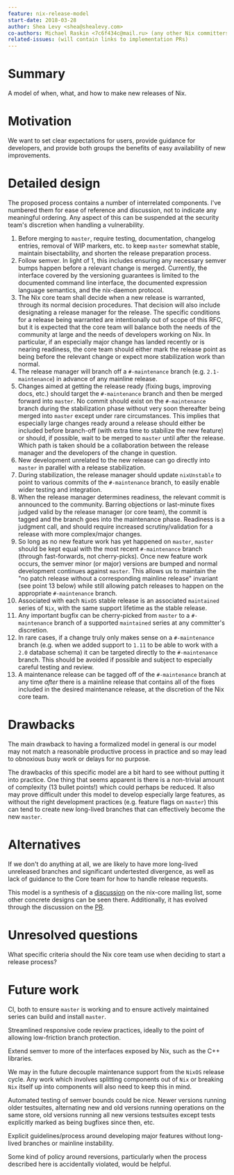 ```yaml
---
feature: nix-release-model
start-date: 2018-03-28
author: Shea Levy <shea@shealevy.com>
co-authors: Michael Raskin <7c6f434c@mail.ru> (any other Nix committers on-board?)
related-issues: (will contain links to implementation PRs)
---
```


# Summary
[summary]: #summary

A model of when, what, and how to make new releases of Nix.

# Motivation
[motivation]: #motivation

We want to set clear expectations for users, provide guidance for
developers, and provide both groups the benefits of easy availability
of new improvements.

# Detailed design
[design]: #detailed-design

The proposed process contains a number of interrelated components.
I've numbered them for ease of reference and discussion, not to
indicate any meaningful ordering. Any aspect of this can be suspended
at the security team's discretion when handling a vulnerability.

1. Before merging to `master`, require testing, documentation,
   changelog entries, removal of WIP markers, etc. to keep `master`
   somewhat stable, maintain bisectability, and shorten the release
   preparation process.
2. Follow semver. In light of 1, this includes ensuring any necessary
   semver bumps happen before a relevant change is merged. Currently,
   the interface covered by the versioning guarantees is limited to
   the documented command line interface, the documented expression
   language semantics, and the nix-daemon protocol.
3. The Nix core team shall decide when a new release is warranted,
   through its normal decision procedures. That decision will also
   include designating a release manager for the release. The specific
   conditions for a release being warranted are intentionally out of
   scope of this RFC, but it is expected that the core team will
   balance both the needs of the community at large and the needs of
   developers working on Nix. In particular, if an especially major
   change has landed recently or is nearing readiness, the core team
   should either mark the release point as being before the relevant
   change or expect more stabilization work than normal.
4. The release manager will branch off a `#-maintenance` branch
   (e.g. `2.1-maintenance`) in advance of any mainline release.
5. Changes aimed at getting the release ready (fixing bugs, improving
   docs, etc.) should target the `#-maintenance` branch and then
   be merged forward into `master`. No commit should exist on the
   `#-maintenance` branch during the stabilization phase without very
   soon thereafter being merged into `master` except under rare
   circumstances. This implies that especially large changes ready
   around a release should either be included before branch-off (with
   extra time to stabilize the new feature) or should, if possible,
   wait to be merged to `master` until after the release. Which path
   is taken should be a collaboration between the release manager and
   the developers of the change in question.
6. New development unrelated to the new release can go directly into
   `master` in parallel with a release stabilization.
7. During stabilization, the release manager should update
   `nixUnstable` to point to various commits of the `#-maintenance`
   branch, to easily enable wider testing and integration.
8. When the release manager determines readiness, the relevant commit
   is announced to the community. Barring objections or last-minute
   fixes judged valid by the release manager (or core team), the
   commit is tagged and the branch goes into the maintenance phase.
   Readiness is a judgment call, and should require increased
   scrutiny/validation for a release with more complex/major changes.
9. So long as no new feature work has yet happened on `master`,
   `master` should be kept equal with the most recent `#-maintenance`
   branch (through fast-forwards, not cherry-picks). Once new feature
   work occurs, the semver minor (or major) versions are bumped and
   normal development continues against `master`. This allows us to
   maintain the "no patch release without a corresponding mainline
   release" invariant (see point 13 below) while still allowing patch
   releases to happen on the appropriate `#-maintenance` branch.
10. Associated with each `NixOS` stable release is an associated
    `maintained` series of `Nix`, with the same support lifetime as
    the stable release.
11. Any important bugfix can be cherry-picked from `master` to a
    `#-maintenance` branch of a supported `maintained` series at any
    committer's discretion.
12. In rare cases, if a change truly only makes sense on a
    `#-maintenance` branch (e.g. when we added support to `1.11` to
    be able to work with a `2.0` database schema) it can be targeted
    directly to the `#-maintenance` branch. This should be avoided if
    possible and subject to especially careful testing and review.
13. A maintenance release can be tagged off of the `#-maintenance`
    branch at any time *after* there is a mainline release that
    contains all of the fixes included in the desired maintenance
    release, at the discretion of the Nix core team.

# Drawbacks
[drawbacks]: #drawbacks

The main drawback to having a formalized model in general is our model
may not match a reasonable productive process in practice and so may
lead to obnoxious busy work or delays for no purpose.

The drawbacks of this specific model are a bit hard to see without
putting it into practice. One thing that seems apparent is there is a
non-trivial amount of complexity (13 bullet points!) which could
perhaps be reduced. It also may prove difficult under this model to
develop especially large features, as without the right development
practices (e.g. feature flags on `master`) this can tend to create
new long-lived branches that can effectively become the new `master`.

# Alternatives
[alternatives]: #alternatives

If we don't do anything at all, we are likely to have more long-lived
unreleased branches and significant undertested divergence, as well as
lack of guidance to the Core team for how to handle release requests.

This model is a synthesis of a [discussion] on the nix-core mailing
list, some other concrete designs can be seen there. Additionally, it
has evolved through the discussion on the [PR].

[discussion]: https://groups.google.com/forum/#!msg/nix-core/9L7jZ9W8VGc/8LaBUc_tBQAJ
[PR]: https://github.com/NixOS/rfcs/pull/28

# Unresolved questions
[unresolved]: #unresolved-questions

What specific criteria should the Nix core team use when deciding to
start a release process?

# Future work
[future]: #future-work

CI, both to ensure `master` is working and to ensure actively
maintained series can build and install `master`.

Streamlined responsive code review practices, ideally to the point of
allowing low-friction branch protection.

Extend semver to more of the interfaces exposed by Nix, such as the
C++ libraries.

We may in the future decouple maintenance support from the `NixOS`
release cycle. Any work which involves splitting components out of
`Nix` or breaking `Nix` itself up into components will also need to
keep this in mind.

Automated testing of semver bounds could be nice. Newer versions
running older testsuites, alternating new and old versions running
operations on the same store, old versions running all new versions
testsuites except tests explicitly marked as being bugfixes since
then, etc.

Explicit guidelines/process around developing major features without
long-lived branches or mainline instability.

Some kind of policy around reversions, particularly when the process
described here is accidentally violated, would be helpful.
